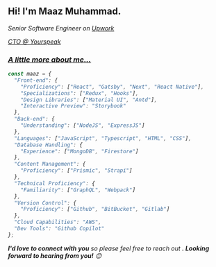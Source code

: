 <h2>Hi! I'm Maaz Muhammad.</h2>
<p><em>Senior Software Engineer on <a href="https://www.upwork.com/freelancers/~0171ac607faa3167b4"> Upwork
<p><em>CTO @ <a href="https://www.upwork.com/freelancers/~0171ac607faa3167b4"> Yourspeak
</em></p>


### A little more about me...

```javascript
const maaz = {
  "Front-end": {
    "Proficiency": ["React", "Gatsby", "Next", "React Native"],
    "Specializations": ["Redux", "Hooks"],
    "Design Libraries": ["Material UI", "Antd"],
    "Interactive Preview": "Storybook"
  },
  "Back-end": {
    "Understanding": ["NodeJS", "ExpressJS"]
  },
  "Languages": ["JavaScript", "Typescript", "HTML", "CSS"],
  "Database Handling": {
    "Experience": ["MongoDB", "Firestore"]
  },
  "Content Management": {
    "Proficiency": ["Prismic", "Strapi"]
  },
  "Technical Proficiency": {
    "Familiarity": ["GraphQL", "Webpack"]
  },
  "Version Control": {
    "Proficiency": ["Github", "BitBucket", "Gitlab"]
  },
  "Cloud Capabilities": "AWS",
  "Dev Tools": "Github Copilot"
};
```

<em><b>I'd love to connect with you</b> so please feel free to reach out <b>. Looking forward to hearing from you!</b> 😊</em>
